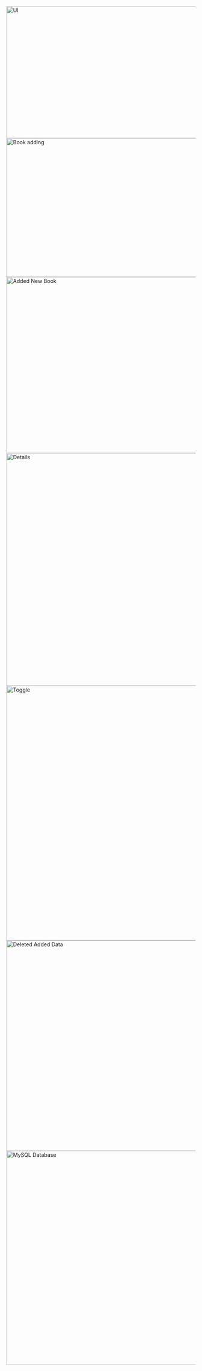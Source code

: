 <img width="868" height="350" alt="UI" src="https://github.com/user-attachments/assets/aababd67-037f-439c-9713-58c5d0a7733b" />
<img width="921" height="368" alt="Book adding" src="https://github.com/user-attachments/assets/684e10a4-825d-4b40-8f13-465a3373e4b5" />
<img width="907" height="467" alt="Added New Book" src="https://github.com/user-attachments/assets/9718b169-b13b-4199-8d81-e1db664bdc9d" />
<img width="962" height="617" alt="Details" src="https://github.com/user-attachments/assets/d92f3bc8-bf80-49d7-8f9b-519f272237cd" />
<img width="1092" height="675" alt="Toggle" src="https://github.com/user-attachments/assets/d6e724ee-25fe-4601-b415-93e06ce6534f" />
<img width="911" height="558" alt="Deleted Added Data" src="https://github.com/user-attachments/assets/b78e8d21-3258-4f1a-8fd5-c3ff90428688" />
<img width="567" height="567" alt="MySQL Database" src="https://github.com/user-attachments/assets/2cbee2a1-7eb2-41e6-b490-e33398b4e4fa" />
